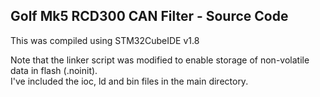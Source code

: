 ## Golf Mk5 RCD300 CAN Filter - Source Code ##
This was compiled using STM32CubeIDE v1.8

Note that the linker script was modified to enable storage of non-volatile data in flash (.noinit).<BR>
I've included the ioc, ld and bin files in the main directory.
